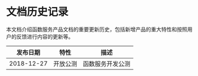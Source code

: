 
# 文档历史记录
本文档介绍函数服务产品文档的重要更新历史，包括新增产品的重大特性和按照用户的反馈进行内容的更新等。

| 发布日期    | 特性     | 描述             |
| ----------- | -------- | ---------------- |
| 2018-12-27 | 开放公测 | 函数服务开发公测 |

